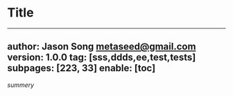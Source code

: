 # Title
---
author: Jason Song <metaseed@gmail.com>
version: 1.0.0
tag: [sss,ddds,ee,test,tests]
subpages: [223, 33]
enable: [toc]
---
*summery*
